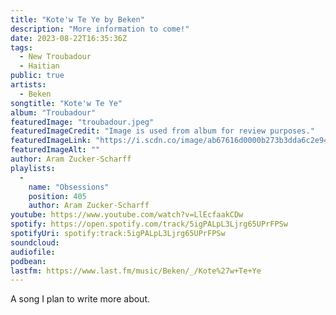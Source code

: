 ```yaml
---
title: "Kote'w Te Ye by Beken"
description: "More information to come!"
date: 2023-08-22T16:35:36Z
tags:
  - New Troubadour
  - Haitian
public: true
artists:
  - Beken
songtitle: "Kote'w Te Ye"
album: "Troubadour"
featuredImage: "troubadour.jpeg"
featuredImageCredit: "Image is used from album for review purposes."
featuredImageLink: "https://i.scdn.co/image/ab67616d0000b273b3dda6c2e944579dba30d6ab"
featuredImageAlt: ""
author: Aram Zucker-Scharff
playlists:
  -
    name: "Obsessions"
    position: 405
    author: Aram Zucker-Scharff
youtube: https://www.youtube.com/watch?v=LlEcfaakCDw
spotify: https://open.spotify.com/track/5igPALpL3Ljrg65UPrFPSw
spotifyUri: spotify:track:5igPALpL3Ljrg65UPrFPSw
soundcloud:
audiofile:
podbean:
lastfm: https://www.last.fm/music/Beken/_/Kote%27w+Te+Ye
---
```


A song I plan to write more about.
		